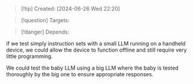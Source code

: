 
>[!tip] Created: [2024-06-26 Wed 22:20]

>[!question] Targets: 

>[!danger] Depends: 

if we test simply instruction sets with a small LLM running on a handheld device, we could allow the device to function offline and still require very little programming.

We could test the baby LLM using a big LLM where the baby is tested thoroughly by the big one to ensure appropriate responses.